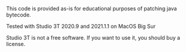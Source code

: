 This code is provided as-is for educational purposes of patching java bytecode.

Tested with Studio 3T 2020.9 and 2021.1.1 on MacOS Big Sur

Studio 3T is not a free software. If you want to use it, you should buy a license.

